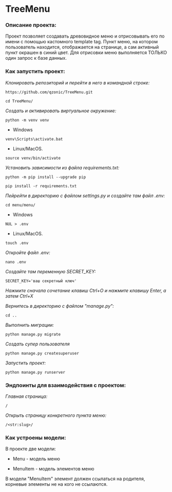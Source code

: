 # TreeMenu
### Описание проекта:

Проект позволяет создавать древовидное меню и отрисовывать его по имени с помощью кастомного template tag.
Пункт меню, на котором пользователь находится, отображается на странице, а сам активный пункт окрашен в синий цвет.
Для отрисовки меню выполняется ТОЛЬКО один запрос к базе данных.

### Как запустить проект:

*Клонировать репозиторий и перейти в него в командной строке:*
```
https://github.com/qzonic/TreeMenu.git
```
```
cd TreeMenu/
```

*Cоздать и активировать виртуальное окружение:*
```
python -m venv venv
```
* Windows
```
venv\Scripts\activate.bat
```
* Linux/MacOS.
```
source venv/bin/activate
```

*Установить зависимости из файла requirements.txt:*
```
python -m pip install --upgrade pip
```

```
pip install -r requirements.txt
```

*Пейрейти в директорию с файлом settings.py и создайте там файл .env:*
```
cd menu/menu/
```
* Windows
```
NUL > .env
```
* Linux/MacOS.
```
touch .env
```

*Откройте файл .env:*
```
nano .env
```
*Создайте там переменную SECRET_KEY:*
```
SECRET_KEY='ваш секретный ключ'
```
*Нажмите сначала сочетание клавиш Ctrl+O и нажмите клавишу Enter, а затем Ctrl+X*

*Вернитесь в директорию с файлом "manage.py":*
```
cd ..
```

*Выполнить миграции:*
```
python manage.py migrate
```

*Создать супер пользователя*
```
python manage.py createsuperuser
```

*Запустить проект:*
```
python manage.py runserver
```

### Эндпоинты для взаимодействия с проектом:

*Главная страница:*
```
/
```
*Открыть страницу конкретного пункта меню:*
```
/<str:slug>/
```

### Как устроены модели:

В проекте две модели:

* Menu - модель меню

* MenuItem - модель элементов меню

В модели "MenuItem" элемент должен ссылаться на родителя, корневые элементы не на кого не ссылаются.

